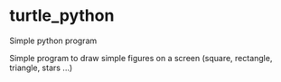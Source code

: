 # turtle_python
Simple python program

Simple program to draw simple figures on a screen (square, rectangle, triangle, stars ...)
